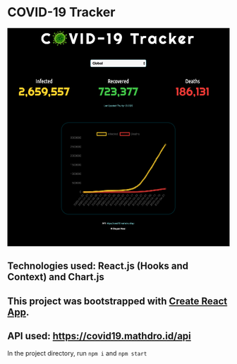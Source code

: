 # COVID-19 Tracker
  ![alt text](https://github.com/ShayanAbedi/corona-tracker/blob/master/COVID19.png?raw=true)
  ## Technologies used: React.js (Hooks and Context) and Chart.js 
  ## This project was bootstrapped with [Create React App](https://github.com/facebook/create-react-app).
  ## API used: https://covid19.mathdro.id/api
  

In the project directory, run `npm i` and `npm start`


